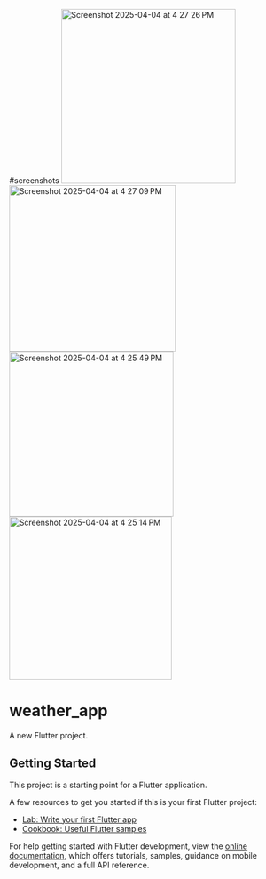 #screenshots
<img width="314" alt="Screenshot 2025-04-04 at 4 27 26 PM" src="https://github.com/user-attachments/assets/c898c43c-514a-4a08-94d6-b939ac244bb9" />
<img width="300" alt="Screenshot 2025-04-04 at 4 27 09 PM" src="https://github.com/user-attachments/assets/332064ff-12f1-4539-b8cf-e71e4c65d69e" />
<img width="296" alt="Screenshot 2025-04-04 at 4 25 49 PM" src="https://github.com/user-attachments/assets/9ed92047-e619-4b03-aa56-85af02189096" />
<img width="293" alt="Screenshot 2025-04-04 at 4 25 14 PM" src="https://github.com/user-attachments/assets/624a3bfd-fd88-453b-877a-de3c8a47ee0a" />

# weather_app

A new Flutter project.

## Getting Started

This project is a starting point for a Flutter application.

A few resources to get you started if this is your first Flutter project:

- [Lab: Write your first Flutter app](https://docs.flutter.dev/get-started/codelab)
- [Cookbook: Useful Flutter samples](https://docs.flutter.dev/cookbook)

For help getting started with Flutter development, view the
[online documentation](https://docs.flutter.dev/), which offers tutorials,
samples, guidance on mobile development, and a full API reference.
